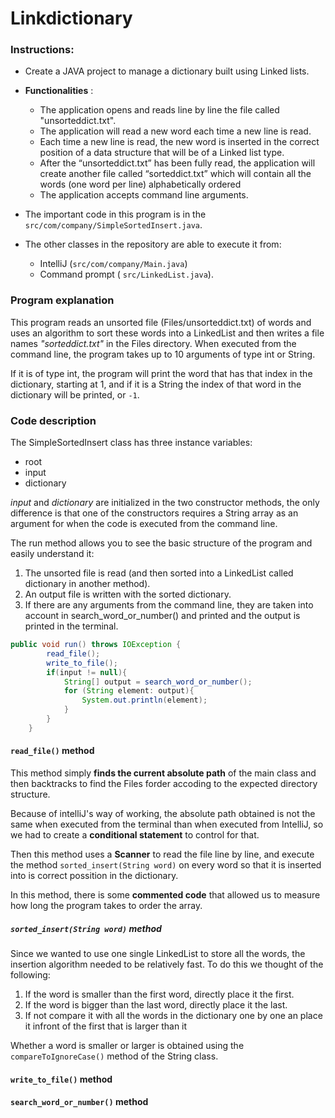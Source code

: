 # Linkdictionary

### Instructions: 
- Create a JAVA project to manage a dictionary built using Linked lists.
* **Functionalities** :
  * The application opens and reads line by line the file called "unsorteddict.txt".
  * The application will read a new word each time a new line is read.
  * Each time a new line is read, the new word is inserted in the correct position of a data structure that will be of a Linked list type.
  * After the “unsorteddict.txt” has been fully read, the application will create another file called “sorteddict.txt” which will contain all the words (one word per line) alphabetically ordered
  * The application accepts command line arguments.


* The important code in this program is in the ```src/com/company/SimpleSortedInsert.java```.
* The other classes in the repository are able to execute it from:
   * IntelliJ (```src/com/company/Main.java```) 
   * Command prompt ( ```src/LinkedList.java```).

### Program explanation
This program reads an unsorted file (Files/unsorteddict.txt) of words and uses an algorithm to sort these words into a LinkedList and then writes a file names _"sorteddict.txt"_ in the Files directory. When executed from the command line, the program takes up to 10 arguments of type int or String.

If it is of type int, the program will print the word that has that index in the dictionary, starting at 1, and if it is a String the index of that word in the dictionary will be printed, or ```-1```.

### Code description

The SimpleSortedInsert class has three instance variables: 
+ root
+ input
+ dictionary

_input_ and _dictionary_ are initialized in the two constructor methods, the only difference is that one of the constructors requires a String array as an argument for when the code is executed from the command line.


The run method allows you to see the basic structure of the program and easily understand it:
1. The unsorted file is read (and then sorted into a LinkedList called dictionary in another method). 
2. An output file is written with the sorted dictionary.
3. If there are any arguments from the command line, they are taken into account in search_word_or_number() and printed and the output is printed in the terminal.

```java
public void run() throws IOException {
        read_file();
        write_to_file();
        if(input != null){
            String[] output = search_word_or_number();
            for (String element: output){
                System.out.println(element);
            }
        }
    }
 ```
#### ```read_file()``` method
This method simply **finds the current absolute path** of the main class and then backtracks to find the Files forder accoding to the expected directory structure. 

Because of intelliJ's way of working, the absolute path obtained is not the same when executed from the terminal than when executed from IntelliJ, so we had to create a **conditional statement** to control for that.

Then this method uses a **Scanner** to read the file line by line, and execute the method ```sorted_insert(String word)``` on every word so that it is inserted into is correct possition in the dictionary.

In this method, there is some **commented code** that allowed us to measure how long the program takes to order the array.

##### ```sorted_insert(String word)``` method
Since we wanted to use one single LinkedList to store all the words, the insertion algorithm needed to be relatively fast. To do this we thought of the following:
1) If the word is smaller than the first word, directly place it the first.
2) If the word is bigger than the last word, directly place it the last.
3) If not compare it with all the words in the dictionary one by one an place it infront of the first that is larger than it

Whether a word is smaller or larger is obtained using the ```compareToIgnoreCase()``` method of the String class.



#### ```write_to_file()``` method
#### ```search_word_or_number()``` method
